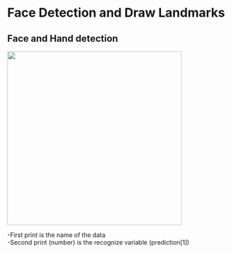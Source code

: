 # Face Detection and Draw Landmarks
## Face and Hand detection <br>

<img src="https://user-images.githubusercontent.com/69674115/183652612-18ac97d8-eeb4-4883-a7e0-3c278a049996.png" width="400" />


-First print is the name of the data
<br>
-Second print (number) is the recognize variable (prediction[1]) <br>
